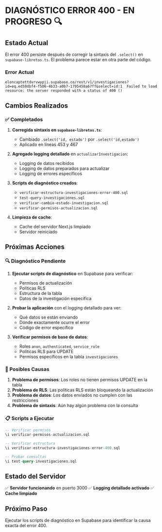 # DIAGNÓSTICO ERROR 400 - EN PROGRESO 🔍

## Estado Actual

El error 400 persiste después de corregir la sintaxis del `.select()` en `supabase-libretos.ts`. El problema parece estar en otra parte del código.

### Error Actual
```
eloncaptettdvrvwypji.supabase.co/rest/v1/investigaciones?id=eq.ed58dbf4-f506-4b33-a0b7-1795458a67ff&select=id:1  Failed to load resource: the server responded with a status of 400 ()
```

## Cambios Realizados

### ✅ Completados
1. **Corregida sintaxis en `supabase-libretos.ts`**:
   - Cambiado `.select('id, estado')` por `.select('id,estado')`
   - Aplicado en líneas 453 y 467

2. **Agregado logging detallado** en `actualizarInvestigacion`:
   - Logging de datos recibidos
   - Logging de datos preparados para actualizar
   - Logging de errores específicos

3. **Scripts de diagnóstico creados**:
   - `verificar-estructura-investigaciones-error-400.sql`
   - `test-query-investigaciones.sql`
   - `verificar-cambio-estado-investigacion.sql`
   - `verificar-permisos-actualizacion.sql`

4. **Limpieza de cache**:
   - Cache del servidor Next.js limpiado
   - Servidor reiniciado

## Próximas Acciones

### 🔍 Diagnóstico Pendiente

1. **Ejecutar scripts de diagnóstico** en Supabase para verificar:
   - Permisos de actualización
   - Políticas RLS
   - Estructura de la tabla
   - Datos de la investigación específica

2. **Probar la aplicación** con el logging detallado para ver:
   - Qué datos se están enviando
   - Dónde exactamente ocurre el error
   - Código de error específico

3. **Verificar permisos de base de datos**:
   - Roles `anon`, `authenticated`, `service_role`
   - Políticas RLS para UPDATE
   - Permisos específicos en la tabla `investigaciones`

### 🎯 Posibles Causas

1. **Problema de permisos**: Los roles no tienen permisos UPDATE en la tabla
2. **Problema de RLS**: Las políticas RLS están bloqueando la actualización
3. **Problema de datos**: Los datos enviados no cumplen con las restricciones
4. **Problema de sintaxis**: Aún hay algún problema con la consulta

### 📋 Scripts a Ejecutar

```sql
-- Verificar permisos
\i verificar-permisos-actualizacion.sql

-- Verificar estructura
\i verificar-estructura-investigaciones-error-400.sql

-- Probar consultas
\i test-query-investigaciones.sql
```

## Estado del Servidor

✅ **Servidor funcionando** en puerto 3000
✅ **Logging detallado activado**
✅ **Cache limpiado**

## Próximo Paso

Ejecutar los scripts de diagnóstico en Supabase para identificar la causa exacta del error 400. 